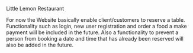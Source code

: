 Little Lemon Restaurant 

For now the Website basically enable client/customers to reserve  a table. Functionality such as login, new user registration and order a food a make payment will be included in the future.
Also a functionality to prevent a person from booking a date and time that has already been reserved will also be added in the future.